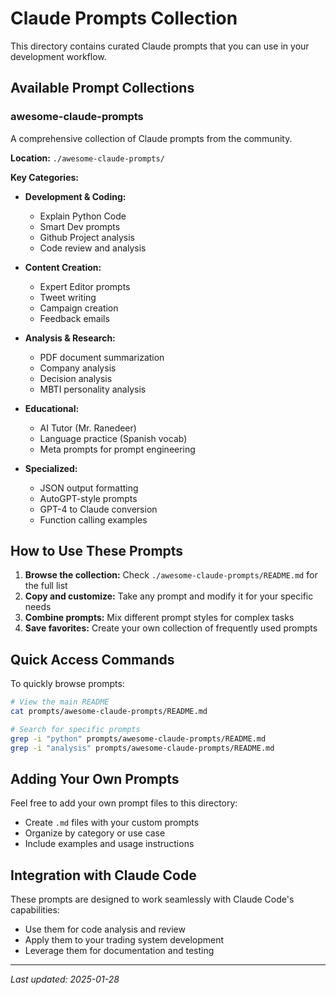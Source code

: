 # Claude Prompts Collection

This directory contains curated Claude prompts that you can use in your development workflow.

## Available Prompt Collections

### awesome-claude-prompts
A comprehensive collection of Claude prompts from the community.

**Location:** `./awesome-claude-prompts/`

**Key Categories:**
- **Development & Coding:**
  - Explain Python Code
  - Smart Dev prompts
  - Github Project analysis
  - Code review and analysis

- **Content Creation:**
  - Expert Editor prompts
  - Tweet writing
  - Campaign creation
  - Feedback emails

- **Analysis & Research:**
  - PDF document summarization
  - Company analysis
  - Decision analysis
  - MBTI personality analysis

- **Educational:**
  - AI Tutor (Mr. Ranedeer)
  - Language practice (Spanish vocab)
  - Meta prompts for prompt engineering

- **Specialized:**
  - JSON output formatting
  - AutoGPT-style prompts
  - GPT-4 to Claude conversion
  - Function calling examples

## How to Use These Prompts

1. **Browse the collection:** Check `./awesome-claude-prompts/README.md` for the full list
2. **Copy and customize:** Take any prompt and modify it for your specific needs
3. **Combine prompts:** Mix different prompt styles for complex tasks
4. **Save favorites:** Create your own collection of frequently used prompts

## Quick Access Commands

To quickly browse prompts:
```bash
# View the main README
cat prompts/awesome-claude-prompts/README.md

# Search for specific prompts
grep -i "python" prompts/awesome-claude-prompts/README.md
grep -i "analysis" prompts/awesome-claude-prompts/README.md
```

## Adding Your Own Prompts

Feel free to add your own prompt files to this directory:
- Create `.md` files with your custom prompts
- Organize by category or use case
- Include examples and usage instructions

## Integration with Claude Code

These prompts are designed to work seamlessly with Claude Code's capabilities:
- Use them for code analysis and review
- Apply them to your trading system development
- Leverage them for documentation and testing

---

*Last updated: 2025-01-28*